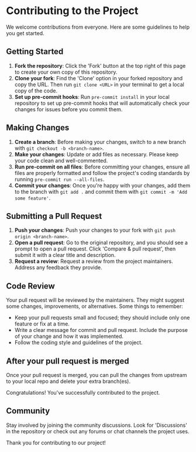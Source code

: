 # Contributing to the Project

We welcome contributions from everyone. Here are some guidelines to help you get started.

## Getting Started

1. **Fork the repository**: Click the 'Fork' button at the top right of this page to create your own copy of this repository.
2. **Clone your fork**: Find the 'Clone' option in your forked repository and copy the URL. Then run `git clone <URL>` in your terminal to get a local copy of the code.
3. **Set up pre-commit hooks**: Run `pre-commit install` in your local repository to set up pre-commit hooks that will automatically check your changes for issues before you commit them.

## Making Changes

1. **Create a branch**: Before making your changes, switch to a new branch with `git checkout -b <branch-name>`.
2. **Make your changes**: Update or add files as necessary. Please keep your code clean and well-commented.
3. **Run pre-commit on all files**: Before committing your changes, ensure all files are properly formatted and follow the project's coding standards by running `pre-commit run --all-files`.
4. **Commit your changes**: Once you're happy with your changes, add them to the branch with `git add .` and commit them with `git commit -m 'Add some feature'`.

## Submitting a Pull Request

1. **Push your changes**: Push your changes to your fork with `git push origin <branch-name>`.
2. **Open a pull request**: Go to the original repository, and you should see a prompt to open a pull request. Click 'Compare & pull request', then submit it with a clear title and description.
3. **Request a review**: Request a review from the project maintainers. Address any feedback they provide.

## Code Review

Your pull request will be reviewed by the maintainers. They might suggest some changes, improvements, or alternatives. Some things to remember:

- Keep your pull requests small and focused; they should include only one feature or fix at a time.
- Write a clear message for commit and pull request. Include the purpose of your change and how it was implemented.
- Follow the coding style and guidelines of the project.

## After your pull request is merged

Once your pull request is merged, you can pull the changes from upstream to your local repo and delete your extra branch(es).

Congratulations! You've successfully contributed to the project.

## Community

Stay involved by joining the community discussions. Look for 'Discussions' in the repository or check out any forums or chat channels the project uses.

Thank you for contributing to our project!
